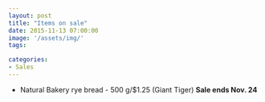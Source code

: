 ```yaml
---
layout: post
title: "Items on sale"
date: 2015-11-13 07:00:00
image: '/assets/img/'
tags:

categories:
- Sales
---
```





- Natural Bakery rye bread - 500 g/$1.25 (Giant Tiger) **Sale ends Nov. 24**



<!-- Links can also be added. Like [this](http://google.ca).-->

